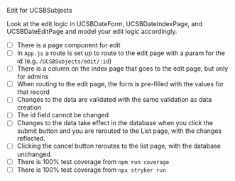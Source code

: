 Edit for UCSBSubjects

Look at the edit logic in UCSBDateForm, UCSBDateIndexPage, and UCSBDateEditPage and model your edit logic accordingly.

- [ ] There is a page component for edit
- [ ] In `App.js` a route is set up to route to the edit page with a param for the id (e.g. `/UCSBSubjects/edit/:id`)
- [ ] There is a column on the index page that goes to the edit page, but only for admins
- [ ] When routing to the edit page, the form is pre-filled with the values for that record
- [ ] Changes to the data are validated with the same validation as data creation
- [ ] The id field cannot be changed
- [ ] Changes to the data take effect in the database when you click the submit button and you are rerouted to the List page, with the changes reflected.
- [ ] Clicking the cancel button reroutes to the list page, with the database unchanged.
- [ ] There is 100% test coverage from `npm run coverage`
- [ ] There is 100% test coverage from `npx stryker run`